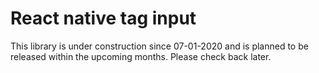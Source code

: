 # React native tag input
This library is under construction since 07-01-2020 and is planned to be released within the upcoming months.
Please check back later.